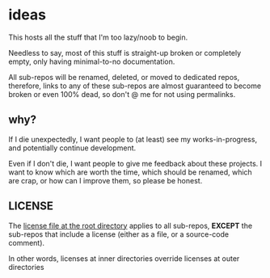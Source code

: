 # ideas

This hosts all the stuff that I'm too lazy/noob to begin.

Needless to say, most of this stuff is straight-up broken or completely empty, only having minimal-to-no documentation.

All sub-repos will be renamed, deleted, or moved to dedicated repos,
therefore, links to any of these sub-repos are almost guaranteed to become broken or even 100% dead, so don't @ me for not using permalinks.

## why?

If I die unexpectedly, I want people to (at least) see my works-in-progress, and potentially continue development.

Even if I don't die, I want people to give me feedback about these projects.
I want to know which are worth the time, which should be renamed, which are crap, or how can I improve them, so please be honest.

## LICENSE

The [license file at the root directory](LICENSE) applies to all sub-repos, **EXCEPT** the sub-repos that include a license (either as a file, or a source-code comment).

In other words, licenses at inner directories override licenses at outer directories
